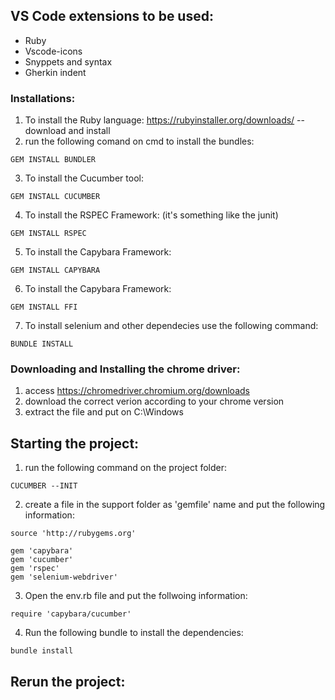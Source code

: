 ## VS Code extensions to be used:
- Ruby
- Vscode-icons
- Snyppets and syntax
- Gherkin indent

### Installations:
1. To install the Ruby language:
https://rubyinstaller.org/downloads/
-- download and install
2. run the following comand on cmd to install the bundles:
```
GEM INSTALL BUNDLER
```
3. To install the Cucumber tool:
```
GEM INSTALL CUCUMBER
```
4. To install the RSPEC Framework: (it's something like the junit)
```
GEM INSTALL RSPEC
```
5. To install the Capybara Framework:
```
GEM INSTALL CAPYBARA
```
6. To install the Capybara Framework:
```
GEM INSTALL FFI
```
7. To install selenium and other dependecies use the following command:
```
BUNDLE INSTALL
```

### Downloading and Installing the chrome driver:
1. access https://chromedriver.chromium.org/downloads
2. download the correct verion according to your chrome version
3. extract the file and put on C:\Windows

## Starting the project:
1. run the following command on the project folder:
```
CUCUMBER --INIT
```
2. create a file in the support folder as 'gemfile' name and put the following information:
```
source 'http://rubygems.org'

gem 'capybara'
gem 'cucumber'
gem 'rspec'
gem 'selenium-webdriver'
```
3. Open the env.rb file and put the follwoing information:
```
require 'capybara/cucumber'
```

4. Run the following bundle to install the dependencies:
```
bundle install
```


## Rerun the project:


